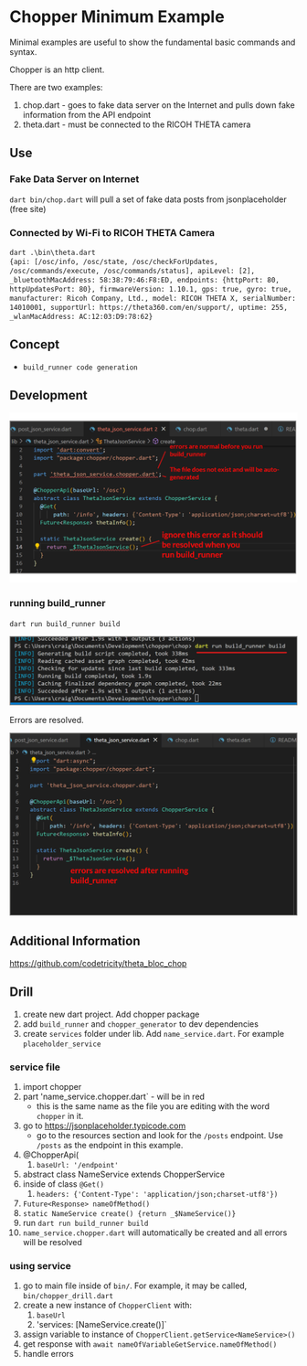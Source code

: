 # Chopper Minimum Example

Minimal examples are useful to show the fundamental basic commands and syntax.

Chopper is an http client.

There are two examples:

1. chop.dart - goes to fake data server on the Internet and pulls down fake information from the API endpoint
2. theta.dart - must be connected to the RICOH THETA camera



## Use

### Fake Data Server on Internet

`dart bin/chop.dart` will pull a set of fake data posts from jsonplaceholder (free site)

### Connected by Wi-Fi to RICOH THETA Camera

```
dart .\bin\theta.dart
{api: [/osc/info, /osc/state, /osc/checkForUpdates, /osc/commands/execute, /osc/commands/status], apiLevel: [2], _bluetoothMacAddress: 58:38:79:46:F8:ED, endpoints: {httpPort: 80, httpUpdatesPort: 80}, firmwareVersion: 1.10.1, gps: true, gyro: true, manufacturer: Ricoh Company, Ltd., model: RICOH THETA X, serialNumber: 14010001, supportUrl: https://theta360.com/en/support/, uptime: 255, _wlanMacAddress: AC:12:03:D9:78:62}
```

## Concept

* `build_runner code generation`

## Development

![service file errors](docs/assets/service_file_errors.png)

### running build_runner

`dart run build_runner build`

![build runner](docs/assets/build_runner.png)


Errors are resolved.

![errors resolved](docs/assets/errors_resolved.png)

## Additional Information

https://github.com/codetricity/theta_bloc_chop

## Drill

1. create new dart project. Add chopper package
1. add `build_runner` and `chopper_generator` to dev dependencies
1. create `services` folder under lib.  Add `name_service.dart`.  For example
`placeholder_service`

### service file

1. import chopper
1. part 'name_service.chopper.dart` - will be in red
    * this is the same name as the file you are editing with the word `chopper` in it.
1. go to https://jsonplaceholder.typicode.com
    * go to the resources section and look for the `/posts` endpoint.  Use `/posts` as
    the endpoint in this example.
1. @ChopperApi(
    1. `baseUrl: '/endpoint'`
1. abstract class NameService extends ChopperService
1. inside of class `@Get()`
    1. `headers: {'Content-Type': 'application/json;charset-utf8'})`
1. `Future<Response> nameOfMethod()`
1. `static NameService create() {return _$NameService()}`
1. run `dart run build_runner build`
1. `name_service.chopper.dart` will automatically be created and all errors will be resolved

### using service

1. go to main file inside of `bin/`.  For example, it may be called, `bin/chopper_drill.dart`
1. create a new instance of `ChopperClient` with:
    1. `baseUrl`
    1. 'services: [NameService.create()]`
1. assign variable to instance of `ChopperClient.getService<NameService>()`
1. get response with `await nameOfVariableGetService.nameOfMethod()`
1. handle errors

